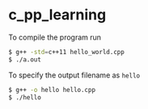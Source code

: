 # c_pp_learning
To compile the program run
```bash
$ g++ -std=c++11 hello_world.cpp
$ ./a.out
```
To specify the output filename as `hello`
```bash
$ g++ -o hello hello.cpp
$ ./hello
```

